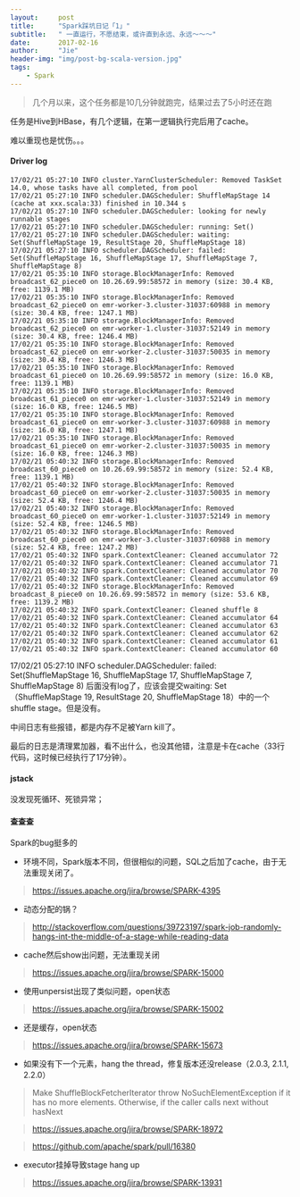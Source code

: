 ```yaml
---
layout:     post
title:      "Spark踩坑日记「1」"
subtitle:   " 一直运行，不愿结束，或许直到永远、永远～～～"
date:       2017-02-16
author:     "Jie"
header-img: "img/post-bg-scala-version.jpg"
tags:
    - Spark
---
```


> 几个月以来，这个任务都是10几分钟就跑完，结果过去了5小时还在跑

任务是Hive到HBase，有几个逻辑，在第一逻辑执行完后用了cache。

难以重现也是忧伤。。。

#### Driver log

```
17/02/21 05:27:10 INFO cluster.YarnClusterScheduler: Removed TaskSet 14.0, whose tasks have all completed, from pool
17/02/21 05:27:10 INFO scheduler.DAGScheduler: ShuffleMapStage 14 (cache at xxx.scala:33) finished in 10.344 s
17/02/21 05:27:10 INFO scheduler.DAGScheduler: looking for newly runnable stages
17/02/21 05:27:10 INFO scheduler.DAGScheduler: running: Set()
17/02/21 05:27:10 INFO scheduler.DAGScheduler: waiting: Set(ShuffleMapStage 19, ResultStage 20, ShuffleMapStage 18)
17/02/21 05:27:10 INFO scheduler.DAGScheduler: failed: Set(ShuffleMapStage 16, ShuffleMapStage 17, ShuffleMapStage 7, ShuffleMapStage 8)
17/02/21 05:35:10 INFO storage.BlockManagerInfo: Removed broadcast_62_piece0 on 10.26.69.99:58572 in memory (size: 30.4 KB, free: 1139.1 MB)
17/02/21 05:35:10 INFO storage.BlockManagerInfo: Removed broadcast_62_piece0 on emr-worker-3.cluster-31037:60988 in memory (size: 30.4 KB, free: 1247.1 MB)
17/02/21 05:35:10 INFO storage.BlockManagerInfo: Removed broadcast_62_piece0 on emr-worker-1.cluster-31037:52149 in memory (size: 30.4 KB, free: 1246.4 MB)
17/02/21 05:35:10 INFO storage.BlockManagerInfo: Removed broadcast_62_piece0 on emr-worker-2.cluster-31037:50035 in memory (size: 30.4 KB, free: 1246.3 MB)
17/02/21 05:35:10 INFO storage.BlockManagerInfo: Removed broadcast_61_piece0 on 10.26.69.99:58572 in memory (size: 16.0 KB, free: 1139.1 MB)
17/02/21 05:35:10 INFO storage.BlockManagerInfo: Removed broadcast_61_piece0 on emr-worker-1.cluster-31037:52149 in memory (size: 16.0 KB, free: 1246.5 MB)
17/02/21 05:35:10 INFO storage.BlockManagerInfo: Removed broadcast_61_piece0 on emr-worker-3.cluster-31037:60988 in memory (size: 16.0 KB, free: 1247.1 MB)
17/02/21 05:35:10 INFO storage.BlockManagerInfo: Removed broadcast_61_piece0 on emr-worker-2.cluster-31037:50035 in memory (size: 16.0 KB, free: 1246.3 MB)
17/02/21 05:40:32 INFO storage.BlockManagerInfo: Removed broadcast_60_piece0 on 10.26.69.99:58572 in memory (size: 52.4 KB, free: 1139.1 MB)
17/02/21 05:40:32 INFO storage.BlockManagerInfo: Removed broadcast_60_piece0 on emr-worker-2.cluster-31037:50035 in memory (size: 52.4 KB, free: 1246.4 MB)
17/02/21 05:40:32 INFO storage.BlockManagerInfo: Removed broadcast_60_piece0 on emr-worker-1.cluster-31037:52149 in memory (size: 52.4 KB, free: 1246.5 MB)
17/02/21 05:40:32 INFO storage.BlockManagerInfo: Removed broadcast_60_piece0 on emr-worker-3.cluster-31037:60988 in memory (size: 52.4 KB, free: 1247.2 MB)
17/02/21 05:40:32 INFO spark.ContextCleaner: Cleaned accumulator 72
17/02/21 05:40:32 INFO spark.ContextCleaner: Cleaned accumulator 71
17/02/21 05:40:32 INFO spark.ContextCleaner: Cleaned accumulator 70
17/02/21 05:40:32 INFO spark.ContextCleaner: Cleaned accumulator 69
17/02/21 05:40:32 INFO storage.BlockManagerInfo: Removed broadcast_8_piece0 on 10.26.69.99:58572 in memory (size: 53.6 KB, free: 1139.2 MB)
17/02/21 05:40:32 INFO spark.ContextCleaner: Cleaned shuffle 8
17/02/21 05:40:32 INFO spark.ContextCleaner: Cleaned accumulator 64
17/02/21 05:40:32 INFO spark.ContextCleaner: Cleaned accumulator 63
17/02/21 05:40:32 INFO spark.ContextCleaner: Cleaned accumulator 62
17/02/21 05:40:32 INFO spark.ContextCleaner: Cleaned accumulator 61
17/02/21 05:40:32 INFO spark.ContextCleaner: Cleaned accumulator 60
```

17/02/21 05:27:10 INFO scheduler.DAGScheduler: failed: Set(ShuffleMapStage 16, ShuffleMapStage 17, ShuffleMapStage 7, ShuffleMapStage 8)
后面没有log了，应该会提交waiting: Set（ShuffleMapStage 19, ResultStage 20, ShuffleMapStage 18）中的一个shuffle stage。但是没有。

中间日志有些报错，都是内存不足被Yarn kill了。

最后的日志是清理累加器，看不出什么，也没其他错，注意是卡在cache（33行代码，这时候已经执行了17分钟）。

#### jstack

没发现死循环、死锁异常；

#### 查查查

Spark的bug挺多的

* 环境不同，Spark版本不同，但很相似的问题，SQL之后加了cache，由于无法重现关闭了。

> https://issues.apache.org/jira/browse/SPARK-4395



* 动态分配的锅？

> http://stackoverflow.com/questions/39723197/spark-job-randomly-hangs-int-the-middle-of-a-stage-while-reading-data

* cache然后show出问题，无法重现关闭

> https://issues.apache.org/jira/browse/SPARK-15000

* 使用unpersist出现了类似问题，open状态

> https://issues.apache.org/jira/browse/SPARK-15002

* 还是缓存，open状态

> https://issues.apache.org/jira/browse/SPARK-15673

* 如果没有下一个元素，hang the thread，修复版本还没release（2.0.3, 2.1.1, 2.2.0）

> Make ShuffleBlockFetcherIterator throw NoSuchElementException if it has no more elements. Otherwise, if the caller calls next without hasNext

> https://issues.apache.org/jira/browse/SPARK-18972

> https://github.com/apache/spark/pull/16380

* executor挂掉导致stage hang up

> https://issues.apache.org/jira/browse/SPARK-13931
